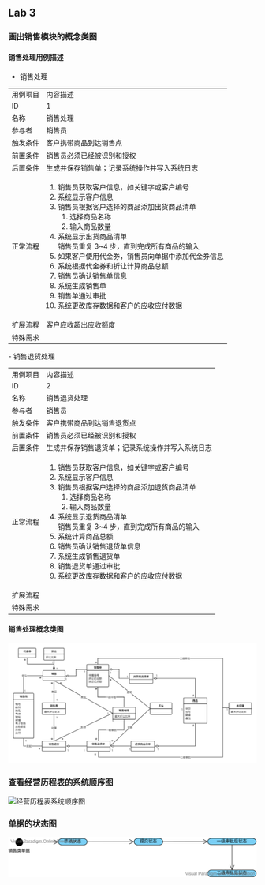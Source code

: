 ## Lab 3

### 画出销售模块的概念类图

#### 销售处理用例描述

- 销售处理

<table>
    <tr>
        <td>用例项目</td>
        <td>内容描述</td>
    </tr>
    <tr>
        <td>ID</td>
        <td>1</td>
    </tr>
    <tr>
        <td>名称</td>
        <td>销售处理</td>
    </tr>
    <tr>
        <td>参与者</td>
        <td>销售员</td>
    </tr>
    <tr>
        <td>触发条件</td>
        <td>客户携带商品到达销售点</td>
    </tr>
    <tr>
        <td>前置条件</td>
        <td>销售员必须已经被识别和授权</td>
    </tr>
    <tr>
        <td>后置条件</td>
        <td>生成并保存销售单；记录系统操作并写⼊系统⽇志</td>
    </tr>
    <tr>
        <td>正常流程</td>
        <td>
            <ol>
                <li>销售员获取客户信息，如关键字或客户编号</li>
                <li>系统显示客户信息</li>
                <li>销售员根据客户选择的商品添加出货商品清单
                    <ol>
                        <li>选择商品名称</li>
                        <li>输入商品数量</li>
                    </ol>
                </li>
                <li>系统显示出货商品清单</li>
                销售员重复 3~4 步，直到完成所有商品的输入
                <li>如果客户使用代金券，销售员向单据中添加代金券信息</li>
                <li>系统根据代金券和折让计算商品总额</li>
                <li>销售员确认销售单信息</li>
                <li>系统生成销售单</li>
                <li>销售单通过审批</li>
                <li>系统更改库存数据和客户的应收应付数据</li>
            </ol>
        </td>
    </tr>
    <tr>
        <td>扩展流程</td>
        <td>客户应收超出应收额度</td>
    </tr>
    <tr>
        <td>特殊需求</td>
        <td></td>
    </tr>
</table>
- 销售退货处理

<table>
    <tr>
        <td>用例项目</td>
        <td>内容描述</td>
    </tr>
    <tr>
        <td>ID</td>
        <td>2</td>
    </tr>
    <tr>
        <td>名称</td>
        <td>销售退货处理</td>
    </tr>
    <tr>
        <td>参与者</td>
        <td>销售员</td>
    </tr>
    <tr>
        <td>触发条件</td>
        <td>客户携带商品到达销售退货点</td>
    </tr>
    <tr>
        <td>前置条件</td>
        <td>销售员必须已经被识别和授权</td>
    </tr>
    <tr>
        <td>后置条件</td>
        <td>生成并保存销售退货单；记录系统操作并写⼊系统⽇志</td>
    </tr>
    <tr>
        <td>正常流程</td>
        <td>
            <ol>
                <li>销售员获取客户信息，如关键字或客户编号</li>
                <li>系统显示客户信息</li>
                <li>销售员根据客户选择的商品添加退货商品清单
                    <ol>
                        <li>选择商品名称</li>
                        <li>输入商品数量</li>
                    </ol>
                </li>
                <li>系统显示退货商品清单</li>
                销售员重复 3~4 步，直到完成所有商品的输入
                <li>系统计算商品总额</li>
                <li>销售员确认销售退货单信息</li>
                <li>系统生成销售退货单</li>
                <li>销售退货单通过审批</li>
                <li>系统更改库存数据和客户的应收应付数据</li>
            </ol>
        </td>
    </tr>
    <tr>
        <td>扩展流程</td>
        <td></td>
    </tr>
    <tr>
        <td>特殊需求</td>
        <td></td>
    </tr>
</table>




#### 销售处理概念类图

![销售模块概念类图](lab3.assets\销售模块概念类图.svg)



### 查看经营历程表的系统顺序图

![经营历程表系统顺序图](D:\courses\SoftwareEngineering\SEII\Lab\secii-lab\lab3.assets\经营历程表系统顺序图.svg)





### 单据的状态图

![receipt-state](lab3.assets/receipt-state.svg)



